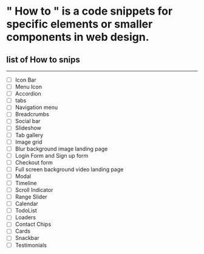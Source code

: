 # " How to " is a code snippets for specific elements or smaller components in web design.

## list of How to snips
---------------------------

* [ ] Icon Bar
* [ ] Menu Icon
* [ ] Accordion
* [ ] tabs
* [ ] Navigation menu
* [ ] Breadcrumbs
* [ ] Social bar
* [ ] Slideshow
* [ ] Tab gallery
* [ ] Image grid
* [ ] Blur background image landing page
* [ ] Login Form and Sign up form
* [ ] Checkout form
* [ ] Full screen background video landing page
* [ ] Modal
* [ ] Timeline
* [ ] Scroll Indicator
* [ ] Range Slider
* [ ] Calendar
* [ ] TodoList
* [ ] Loaders
* [ ] Contact Chips
* [ ] Cards
* [ ] Snackbar
* [ ] Testimonials
